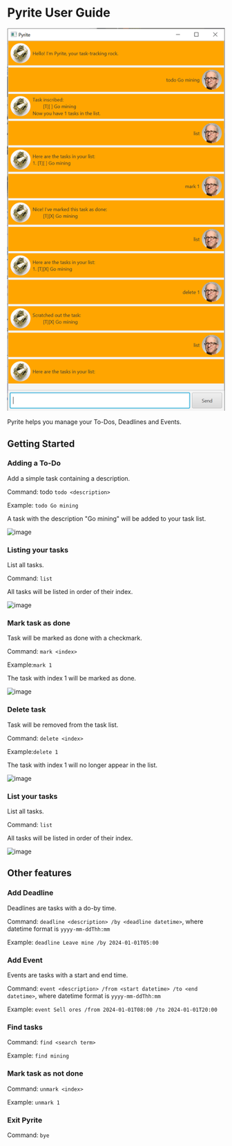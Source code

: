 # Pyrite User Guide

![image](https://github.com/ReflectiveObsidian/ip/blob/master/docs/Ui.png)

Pyrite helps you manage your To-Dos, Deadlines and Events.

## Getting Started

### Adding a To-Do

Add a simple task containing a description.

Command: todo `todo <description>`

Example: `todo Go mining`

A task with the description "Go mining" will be added to your task list.

![image](https://github.com/ReflectiveObsidian/ip/assets/122241304/696e11ae-32eb-4d60-98be-937d324caef7)

### Listing your tasks

List all tasks.

Command: `list`

All tasks will be listed in order of their index.

![image](https://github.com/ReflectiveObsidian/ip/assets/122241304/06eb53aa-867d-4a17-bcac-a3ef54ca2948)

### Mark task as done

Task will be marked as done with a checkmark.

Command: `mark <index>`

Example:`mark 1`

The task with index 1 will be marked as done.

![image](https://github.com/ReflectiveObsidian/ip/assets/122241304/c6ddab2d-a369-4852-ba07-b01d0cf16ead)

### Delete task

Task will be removed from the task list.

Command: `delete <index>`

Example:`delete 1`

The task with index 1 will no longer appear in the list.

![image](https://github.com/ReflectiveObsidian/ip/assets/122241304/ae658d39-ab02-4e88-af21-31a4675d8724)

### List your tasks

List all tasks.

Command: `list`

All tasks will be listed in order of their index.

![image](https://github.com/ReflectiveObsidian/ip/assets/122241304/06eb53aa-867d-4a17-bcac-a3ef54ca2948)

## Other features

### Add Deadline

Deadlines are tasks with a do-by time.

Command: `deadline <description> /by <deadline datetime>`, where datetime format is `yyyy-mm-ddThh:mm`

Example: `deadline Leave mine /by 2024-01-01T05:00`

### Add Event

Events are tasks with a start and end time.

Command: `event <description> /from <start datetime> /to <end datetime>`, where datetime format is `yyyy-mm-ddThh:mm`

Example: `event Sell ores /from 2024-01-01T08:00 /to 2024-01-01T20:00`

### Find tasks

Command: `find <search term>`

Example: `find mining`

### Mark task as not done

Command: `unmark <index>`

Example: `unmark 1`

### Exit Pyrite

Command: `bye`
